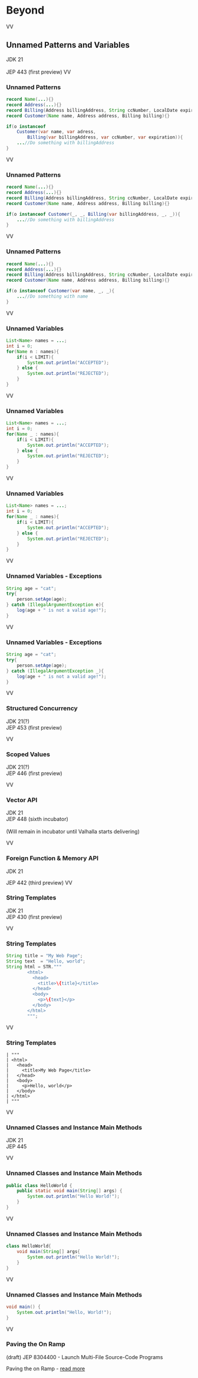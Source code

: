 # Beyond

VV

## Unnamed Patterns and Variables 

JDK 21 <br/>
<br/>
JEP 443 (first preview)
VV

### Unnamed Patterns 

```java
record Name(...){}
record Address(...){}
record Billing(Address billingAddress, String ccNumber, LocalDate expiration){}
record Customer(Name name, Address address, Billing billing){}

if(o instanceof 
	Customer(var name, var adress, 
		Billing(var billingAddress, var ccNumber, var expiration)){
	...//Do something with billingAddress
} 
```

VV

### Unnamed Patterns 

```java
record Name(...){}
record Address(...){}
record Billing(Address billingAddress, String ccNumber, LocalDate expiration){}
record Customer(Name name, Address address, Billing billing){}

if(o instanceof Customer(_, _, Billing(var billingAddress, _, _)){
	...//Do something with billingAddress
} 
```

VV

### Unnamed Patterns 

```java
record Name(...){}
record Address(...){}
record Billing(Address billingAddress, String ccNumber, LocalDate expiration){}
record Customer(Name name, Address address, Billing billing){}

if(o instanceof Customer(var name, _, _){
	...//Do something with name
} 
```

VV

### Unnamed Variables 

```java
List<Name> names = ...;
int i = 0;
for(Name n : names){
	if(i < LIMIT){
		System.out.println("ACCEPTED");
	} else {
		System.out.println("REJECTED");
	}	
}
```

VV

### Unnamed Variables 

```java
List<Name> names = ...;
int i = 0;
for(Name _ : names){
	if(i < LIMIT){
		System.out.println("ACCEPTED");
	} else {
		System.out.println("REJECTED");
	}	
}
```

VV

### Unnamed Variables 

```java
List<Name> names = ...;
int i = 0;
for(Name _ : names){
	if(i < LIMIT){
		System.out.println("ACCEPTED");
	} else {
		System.out.println("REJECTED");
	}	
}
```

VV

### Unnamed Variables - Exceptions

```java
String age = "cat";
try{
	person.setAge(age);
} catch (IllegalArgumentException e){
	log(age + " is not a valid age!"); 
}
```

VV

### Unnamed Variables - Exceptions

```java
String age = "cat";
try{
	person.setAge(age);
} catch (IllegalArgumentException _){
	log(age + " is not a valid age!"); 
}
```

VV

### Structured Concurrency

JDK 21(?)  <br/>
JEP 453 (first preview)

VV

### Scoped Values

JDK 21(?)  <br/>
JEP 446 (first preview)

VV

### Vector API

JDK 21 <br/>
JEP 448 (sixth incubator) <br/>
<br/>
(Will remain in incubator until Valhalla starts delivering)


VV

### Foreign Function & Memory API

JDK 21 <br/>

JEP 442 (third preview)
VV


### String Templates

JDK 21 <br/>
JEP 430 (first preview)

VV

### String Templates

```java
String title = "My Web Page";
String text  = "Hello, world";
String html = STR."""
        <html>
          <head>
            <title>\{title}</title>
          </head>
          <body>
            <p>\{text}</p>
          </body>
        </html>
        """;
```
VV
### String Templates

```
| """
| <html>
|   <head>
|     <title>My Web Page</title>
|   </head>
|   <body>
|     <p>Hello, world</p>
|   </body>
| </html>
| """
```
VV
### Unnamed Classes and Instance Main Methods

JDK 21 <br/>
JEP 445

VV

### Unnamed Classes and Instance Main Methods

```java
public class HelloWorld {
	public static void main(String[] args) {
		System.out.println("Hello World!");
	}
}
```

VV


### Unnamed Classes and Instance Main Methods

```java
class HelloWorld{
	void main(String[] args{
		System.out.println("Hello World!");
	}
}
```

VV

### Unnamed Classes and Instance Main Methods

```java
void main() {
    System.out.println("Hello, World!");
}
```

VV

### Paving the On Ramp

(draft) JEP 8304400 - Launch Multi-File Source-Code Programs  <br/>

Paving the on Ramp - [read more](https://openjdk.org/projects/amber/design-notes/on-ramp)
